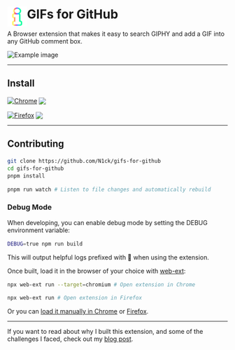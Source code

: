 # <img src="src/images/icon48.png" width="45" align="left"> GIFs for GitHub

A Browser extension that makes it easy to search GIPHY and add a GIF into any GitHub comment box.

<img src="demo.jpg" alt="Example image">

---

## Install

[link-chrome]: https://chrome.google.com/webstore/detail/gifs-for-github/dkgjnpbipbdaoaadbdhpiokaemhlphep 'Version published on Chrome Web Store'
[link-firefox]: https://addons.mozilla.org/en-US/firefox/addon/gifs-for-github/ 'Version published on Mozilla Add-ons'

[<img src="https://raw.githubusercontent.com/alrra/browser-logos/90fdf03c/src/chrome/chrome.svg" width="48" alt="Chrome" valign="middle">][link-chrome] [<img valign="middle" src="https://img.shields.io/chrome-web-store/v/dkgjnpbipbdaoaadbdhpiokaemhlphep.svg?label=%20">][link-chrome]

[<img src="https://raw.githubusercontent.com/alrra/browser-logos/90fdf03c/src/firefox/firefox.svg" width="48" alt="Firefox" valign="middle">][link-firefox] [<img valign="middle" src="https://img.shields.io/amo/v/gifs-for-github.svg?label=%20">][link-firefox]

---

## Contributing

```sh
git clone https://github.com/N1ck/gifs-for-github
cd gifs-for-github
pnpm install
```

```sh
pnpm run watch # Listen to file changes and automatically rebuild
```

### Debug Mode

When developing, you can enable debug mode by setting the DEBUG environment variable:

```bash
DEBUG=true npm run build
```

This will output helpful logs prefixed with 🎨 when using the extension.

Once built, load it in the browser of your choice with [web-ext](https://github.com/mozilla/web-ext):

```sh
npx web-ext run --target=chromium # Open extension in Chrome
```

```sh
npx web-ext run # Open extension in Firefox
```

Or you can [load it manually in Chrome](https://www.smashingmagazine.com/2017/04/browser-extension-edge-chrome-firefox-opera-brave-vivaldi/#google-chrome-opera-vivaldi) or [Firefox](https://www.smashingmagazine.com/2017/04/browser-extension-edge-chrome-firefox-opera-brave-vivaldi/#mozilla-firefox).

---

If you want to read about why I built this extension, and some of the challenges I faced, check out my [blog post][link-blogpost].

[link-cws]: https://chrome.google.com/webstore/detail/gifs-for-github/dkgjnpbipbdaoaadbdhpiokaemhlphep?hl=en 'Version published on Chrome Web Store'
[link-amo]: https://addons.mozilla.org/en-US/firefox/addon/gifs-for-github/ 'Version published on Mozilla Add-ons'
[link-blogpost]: https://medium.com/we-build-vend/helping-engineers-gif-their-best-life-challenges-faced-when-building-the-gifs-for-github-f0cac9dd8fa5 "Helping Engineers GIF Their Best Life: Challenges Faced When Building the 'GIFs for GitHub' Extension"
